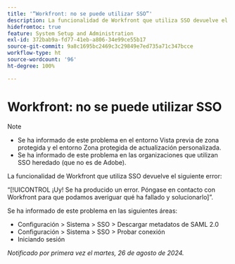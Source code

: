 ```yaml
---
title: '“Workfront: no se puede utilizar SSO”'
description: La funcionalidad de Workfront que utiliza SSO devuelve el error ¡Uy!
hidefromtoc: true
feature: System Setup and Administration
exl-id: 372bab9a-fd77-41eb-a806-34e99ce55b17
source-git-commit: 9a8c1695bc2469c3c29849e7ed735a71c347bcce
workflow-type: ht
source-wordcount: '96'
ht-degree: 100%

---
```


# Workfront: no se puede utilizar SSO

>[!NOTE]
>
>* Se ha informado de este problema en el entorno Vista previa de zona protegida y el entorno Zona protegida de actualización personalizada.
>* Se ha informado de este problema en las organizaciones que utilizan SSO heredado (que no es de Adobe).

La funcionalidad de Workfront que utiliza SSO devuelve el siguiente error:

“[!UICONTROL ¡Uy! Se ha producido un error. Póngase en contacto con Workfront para que podamos averiguar qué ha fallado y solucionarlo]”.

Se ha informado de este problema en las siguientes áreas:

* Configuración > Sistema > SSO > Descargar metadatos de SAML 2.0
* Configuración > Sistema > SSO > Probar conexión
* Iniciando sesión

_Notificado por primera vez el martes, 26 de agosto de 2024._
